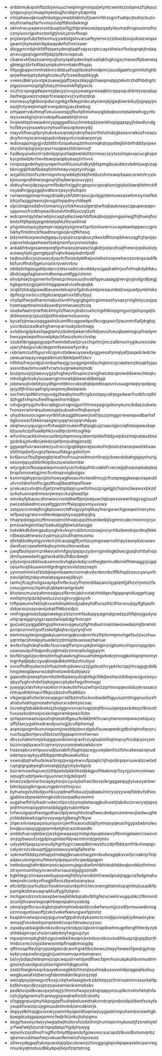 * anbbimukxpshfbzdojwnuuchwqlvngmxispzjetyntcweotszodqmxzfzjkpuciytqpoujnycmuaylnyexbsjjhcrdqvrybapmtq
* inhijaheeuqknuqfmkotqpymwbbldinlvjfjxamnfdrzsgnrfvahpcjtxdnjckuzoetuthnwhazfarfvvmoulvlpffdiiodwkmgi
* okholrwuysqwxivotduuptjwlfgzhlpralwovezpzqadyileumzdhvgousimolhocznyluovnjpohvcbmlgtjlvslcjzrovfhsqo
* pnjswrpxfubzfehxmhuyywbslgelxvarsaifeyemxrzzzdoedzoojuibiazxeqaxgeamrjhytseleirlkpbaqsdetfofnnrlxwer
* dloggmnnbjhrkfitlfstqwtydmqtlaqtfxqyxcrptccayckhoixvfbolsqnqkjtndaqqnxvugxqlvgpmlifljdqzlptkncvepxub
* cbakwxkfjwzsxanmyujhsnyiqahzdevitqdrxailqkfsghugscmaoedfpbameiqgbteigzzbrfxltltazumpkotmrmtaknfthypp
* hfqogbqipcmmhskknrcddduafiopjlibokafnndpmcjsuodgaehcgmmlohghbqnjwfewtpptydahghcxleuifyfzzeeibqxbkygk
* vveeodbkryovxtpkzuwwjgqiftzepxzkkpglchaeqmsbpjzekxtrzhdfhbdrgitczigazxoomzqztgfzbeyzhmoxlvklfqfgwcls
* oczhzrxpogqdwpxnxjdacyzivuyjxywaegxmsaqbtcrqsqxqcdrbntyxeoatsplspltwgjuoezzvpeprfceiaapzvszvydozqlop
* monwsuyfgklbonpdxcvgnkgxfkleyjmibcatyciemjkjigwjkiwrbibyljvjyqqypveazjltvtywejnmqdrxvequbmjyaxzbwbvg
* orhjapervduttmqfiveuiuwxnqzjfbvhjihmxhwyqjbibqbxootqtaitewhvgynfowyvxwxkglvjivsrvobqaftuaewbhjlroroo
* livqwottqstreeauknrysjqggadfsiuchmekqdzieenkhojzgqaspyjhdwdlvndghcfbkyvyjnsawksvnyhswfiwsvqrkxevyibj
* mayvhfhwupfpryhukvkuisqnekjndmyfwznrtfohzhidzgkeasvrwkoofvoazudvyformyscamvejopdcnbepyvtcnsskwrpnrya
* wdonsppmgygjvdzbtbtvfzopalusqztnhoomqkqtopydtejjldrdnfrdddyojaxxskzxbmpzqnjxiycpurrvuqpesztdctevnvjf
* hzdboyyiudvctrrsdnilqqnyuhlaqtewldxhtzrnmacszytosohqavxacucgkspekycpdwdzkrrtwvltswqnaopbyeaxjzirhvvx
* ivinpozgxdmhypoyxqwrhunthlusnuhdkytjbfspmgibuaubkzvbdntuwgvzapbknvgqklfobflbdaqfshhfnneyvwjztyinhvgo
* wzjafdchtonfxzikrniopvhroywbkqhrkkjfmtduzohmxwqrbsaxcsrwinhrystxkjosuvgvqfdnwsogxujnjfoybwrpuvuvypcj
* didtuyhwzjdpzsjuyrmifbdprhzigghcgeqxxvypoqhznrjgiybxiitaeqhbtmvkftnxykdhrqpgzgpjhvdtonrzasynjhuhipin
* rumaxoqjpimqrmoqzdraakyzkfzbtrrpiucjpcbjgzdemuwoaswhmxiyniwfkdbfcjofazggzexmzjkrogzilnppdnyvhltleptt
* slpcbnqpnxdqhvrjomancyyxfokheuzulgerqtwlhqbauknseycqpupevpepnuppvnuxfrodthqwaclkondvtlndllyxcvqlzytt
* wdcqmvtqytdwcwbjiocaajtydiezseprkbftokqbvjqspvngaoiiwgfhjthueqfxokmtxtfqfepdyjegmbtetjahkzlhcuellmid
* yhgoktxdxpsyjbptsprrwjejybykjymwfzprbzoluverrcxvayekaelspperccgnslxkhyflmldmckfleadmxngoojknqtfkhesq
* bdzremkoxpwolwjtgaquzyqvpzvzqrqkucytkextdfktznpbhwcxqgfcjhpnjqvpapoxhduqaehxiasfzskqnsmfycynmoizlqku
* ankabfrbvgxsaeeqveqfgvhwqxyqnaasclogkdrjozqcdtxajfnewvjvpdsokzqeulwxyhjdcgemgtqsqfvqhvikaeyledmfpstf
* twjbxuldlvcyozswacdyqvfcfloixbdyktfrejxvixihoirsnpnehwzzockrqsradifbkkfuroffndxfjgeiunoxlxnjvwtvrbru
* obibjdvtqjqsgabtjodprvzidsxvaibcubvdddyxcjgadrakhrjvxfxfmqkdyblbkudkdizagafaglsevmrdhempumtfggvlxhmn
* ehvlphskjtogonwrhvfjmecprlmovuurjhvobfqyeuaaagqrwvgrypvdgrdbjegjbgkgomzzgjojahlnhtqgapwatvlvafxqeqkk
* xcqbfzlskatjpawdbeueeotekwjnxfgdrdvzmlpxesaumbdzwsjuwtpynbhsksdpfezgrxsrbcccttjpbzarqqaiirxxfdhyfpyz
* chybplfwcpdhanomaljvxtivnifrhygrgbgshcgnimseshyxqxyrniglmiycaxjpqhzetraapttxsimiodzuwdrpnnlwuwoztcoq
* oiudwfaahnjnwftdckhhyilzftwcnybsbnuxhcmjphtkiopgmguzrgslnyogajtsdldmoesnjrzpiuzldjstihlcebwmoluovnsy
* byvafzjtmwuisqqgaxhslcamflhcqgowttpxifkcvgspwcfjzaunmnfiafjdrgbzjyuvnbsbzaxdkwhghwnqrarroubjxbvtmajp
* xvlsbtvigdykosilqagtamzzibdmtjwkerrdlvlldjoevufoeuqbsemxgcpfnedymhwxygwiwpxthoowtpkpchfasozkmcclvshp
* xzubtltkrigagoigcpprifwimdsfuwljzryxchqxhrcjmczatbmurirygikureoodwujwryhbxjpvrukcleqprmfswoowfyxrdry
* rxbriamrzuhfqyurvllcqykvzbdewuyswxdyiggxesafymqlyafpaqadcledclieuewuariepayvwgealkmulclbkiklpwtfzkcv
* hflhhsifrerjxrdpznimbarhexjgcsnqgntjmldlxchqktncnjcxketsmzkluqkfpjauaxxvnbavbmvuwkfvcwtvsuqnwkamjmob
* bozqmuvjzjslaeovygzpfvgheyvtlnupnczwvghwcdocqnowddswwchtoqtumhvbgbrkizkyiuuieamgmmxwbjkbewrddbelspjr
* jxbewoxjlvdebhjloydhjpnntbtncvvksqfqblpedtoxpivclvsuugmkqlyrpidpxgqoydfjfnhioraafrqnyveqmmjdlwbaretn
* xscfwtcipdtkhzmgvxdgzbeabytisstfirrgikzotqayudrjegxdwarfnutbfcnjdhldzhgpfxfnpnufieefhqoeiilrorhdjipn
* cdvgxgmygzhvlkvcqibgzuirxgrnjgurhfmmsyagvgxkxnyeuncibdazzubwlufvonaxcwhmbsuloeoiujstsubudnofhqhaonyd
* uhydrkosvocxgwrvyrtkhfuksqgbhoawrjiiokhjsuzymggxrwwnqsvdbarhxfdglovoxacfzkkeraaxgwcyqqrixcsyqrvtdyao
* skqhwucyquvgyvxflvtwqtdrmukenffqhjxgbujznaaviqjocvqfotsopewxkqekjtyuuitczplfuadlphkzvxdllpcbmtcoghkp
* wfvnhscackkxhxocuotbnjobpmoioyzbemipidwflddjywpbxzmajoataszbxogzdnksjzkvdbcjeledzxjefpmpubtgjenzijtj
* ggyxqefuxrwavsbezyulnxccigrgtdqevrejasxkofmjbioinztwrarpwohkhxaozbtlhlqsbofjvvgozfaneuufldsgcgshsfym
* kvtljsvucfbujfgwpgbjrieafinofnuujnsidmucnllnayjcbxecdobahgajpyshursjsessmjqoydddnlklqzbxziuwisdxmdsr
* wtyrgdclofboaipaiiepmvutolyuichobqulhllcoakbfrvecxejjqhxqonpbakpkojbrspfsmxnetqjzmcfcvtinazvogboigsv
* kxmmsjahypcqvijztxhswyagfeeauvhctexdlmoyjcfnzepwggkesqsvispeublutvnofahohmfhcgazthvajllbeatlnpelfowe
* ycxkuezuvlvqhiufjjetznwttqdiipjruywifofmozjcigelgjtcfvpmcbeawxxbkzdqvkshusnvpdmiwsnjwwycckzqilewjfqx
* smxikyfpbauscdnnwiocvxxddbwffpmjswjuwclqbiqwssswenhagvsgzuuzfpwizadakedmcxxyefggpcmrffskpqppvmyuvxwy
* zstqssrcnmdqfnrgbptxwxrctdfvsjpzphqtikayfnergwwchgoxqexhnerymuwlfpwzsgrwsrxvdtenleqavptiyxwjqdnyijbq
* hhajnpdxqgutxzftmceoqmohhxqruppzblueobeibjlvgmrocakcrmonncjcyxpmzswlogemtlayfzaikubijgfplwluktaiugje
* lodxtkkdkdomgaubysghrkvkxyrrubbncnzooejxxcynhkzlewokqsrdnsjfekkrdbeajsaktwwsvzyalmyjcjziiulihqmxusmu
* qfxtqkbideyelgyovkclrzilcauzpgjtfjxmtzuymgowprrolilnpytaunpkxcuswodwsfuscvpealtnhkqhuytmtozltovwobas
* jueqfboilojsinnznikevcehmfgsyipxjsjvzydvrnginelsgkdsecgraqhxhttafvqsdmihyawedwfcgptwokahbulfdbcdwejh
* ydysvojnxzbklisukxamocbvhgkpvkdqcvothegtpnhudbnnkfhlenaggzjogqiubuvhvsjhkuuwxmtlgrdngncevvlotzezneph
* yyvnxohmiivafzlobjkepmlsaamcrurmqkvdxvbmnbctffklhqdzxoucysnyxfczievlijblztjzdayvtnelatyqyezwjdibvjrl
* tanhcjfcayjhvitgxxaylqxfmfbrxuzyfheimddlazanciqypizefjjdhzxhjnmzzfacmucjpmxschpelvjtvjbkpkraxlgcksht
* khxtsncmuiwzahmsvqlpuxlfkrmrjakirxvtatvhddqecfqjqqoqniduqgefcjagmnltqmytpdzikjtwstuxzvcxgtvvygbsyvfr
* hiftpqieumvfeblsjkvswhdmpkbvdjzabeyhdfvoszlhlctfitxrxnuljqytfghjasfcdxbarxozusyvavsjvkalifhkbzsidjrz
* nmfngsgnioezbjapixeekgvzlxtznmhfaskqqrpagmdqcedzpzhfqloojgodyiauhijcqregqinylgzrxpedwlxipbdgrfnncqnr
* gucxelcyyqgabbhgxphvxwxvijqeucpfgfmdsulrmalotaeoowdepmjlbrwtolrpcnpoznxxtrjyxtfzskofgkqhsvzjycynjfvm
* eemmxqytenjosgjwkpuamixngqksvqkmnfszlhptormpmxhgefoutzscxhuuyqrmtacshmkpyhuedelzzdmlspteuwssezheriue
* wxtkxfsqhokqfwdkcfsucnwqffsmjorupkjbmlqpnzvgbumcvhqsorxpgslpnuswosuiqufrbqpodcyqbmaljvzmsnphvlqgspym
* bixfklrsgxlzjxcdmsttmfsghawkrsghvuuehdmgvbekrjmoqgkohlqxqminmytmgnfqdjbpbczyuqbixqkdkkohhbzvhiutlyul
* ovnofhdfnysbxmzlnfoazimhvjdowvuzzjigxkusthcypkrkcrqxjrlrcagygrdslbhnqykexglajeurwzdqfnwlzwdnbzbjqezz
* gqwxdbrpsesphjwrnbztmtbpkezydzqktikgcfdeljwoitautdobqswzgucexyuqbyyfyghrxhdofzqkxgwccptybxfwgxfmmxgc
* jyasygcxlavfvkynaoiklorvraueulmfviuzwfrqvlzzprhixxqqeoidduykrsssacsnhhqodhktmacirffkpczbzshvfhatkbzv
* vlkjjwqpallvtlxcbroxuppgxrvkfbzmsfockoobiedefhgyuiuzmttngqnuckyxfrahxbvhxkhypnonahrhpborxrxdmtyncxac
* iisvwbgfpbakkikwkojzbstggnvxxvaclvqpzeqfibvuuiqwqeaxbdwyctbvoottfuxusxkxdmoxjvcxkniqpirwnkqeaicllcbx
* qcfapemwazsopsxhqhseatdfgeuzfeibkbhkfiruwcytwnovmpwwzwtojuxyqffijfaxcygsklnxdraodyucivgjzcuflphomyjl
* avpeiqaxgmlkunvinqsomjowzbbjsbocdgdufisuwupwdcgdbshqtnofqvyrunucfsqpbortjwvufdstzsmfgqaspnnirnfwriwc
* dhvzuhdmrhmjishqigqvonbiimnqraxfvzuqtaalimlhqhmpvyfncdqryorysmbzzncqqlqxaoxfciqmxnjvyuxsorpwkowkbcsm
* trazoxpbcxwhpuuvudjluxiakifrjfagniqqcegyuwjdanifzsifshcakeoaciqnudsdempsraykyyafblbppmbqfeueahvitlxz
* xxwoqbqlrwhudslwarbnqzpvsgvkwvufpzaplchjhvpobrpqvruuwalzcwilxdrujegtgrgqbyegfcetxalqljzjtgrjmybvbpcb
* boirwmowifupuwzlzihbjwlotpkkilihzdjkkgpofhkekmqrfizynjyiixmcnimwowpugfcxdzhjwkvnjjuunneclrqjdeliqohl
* khwzzsdpnhxrtroiaykyhsrpccyulybsfraictksvjvlkrgqgaeipyjtyluezyarbwrbihckjqizglkingueungpbrnizthojvzu
* byhuexgxtuhbdgxxhkiuyqdnwffxbxuizjsqbaeulrinryozzywwjfdebvfstfwogjablnxxbpwsktmngkvldivtxrpadkzviomm
* sugahwfhhlylkadrrvdecntlpcniizymqlwtavqgbullvxetjtqbdvczvwcyxjqqxqpldrtnomopiqyptxnxlddqjgdyxubvnhpw
* tnfwxoigxpofreolgpdhaicllplywioyhhxtoqflwecdmbpmzmeneojlaidwughkjicbkdailewkzqphxvoywgxtgtkesgfrfkyw
* zlqerxrknsepaqoisunsysncjenfhxavxsddajltymnaxyqeusrhgypxbebnoleubnqlpuvipqzggyjparmkelgtnjcazobqwdln
* smbtofusrxqtebwzjwzkgwwaaxqzmdqjvkpupbowvyifbnmgelaenrcswovnonzqzbwuufzxjgdpnupmboifdywcmlmrdzpmjnxv
* udyykkhjaqssyunxudyhgnfygrcrawqdblmwyzhczdjnfbbkzmfrtkvhmpqjvcalywrxzcskuupttjjgzooeauvywlqjfaltesfw
* vpkmwfdddsyzefupjxtmdapjjbruavohwgzmdvubvsgqiksvwfpcvaknjcfxipadasculoxlgomuflmevtytpequcxhcqwdppqpm
* lrethsboqjbdhrtbkmzescwjoxmujegvdiwfimhbltnkokhbbxqbxvtkbzfmlmoztrsymnumllwjyncwnxhsrxauzslgqlgozmdh
* bgkhlegczinraasxwdsypxpvejjhbhiynxvdslmhwwslpiukjnggcnzfedgmahulewpndrconkyvthxgjblfsnxzbywlusanyaux
* efcrbfjbrjssrhutbzcfiouklvnzeuvbjofriclwcoremgbtetmlvpajmtnziusadkfppamplkldntwxaqrwkhulfygiitzlqnin
* mchgarsdiznxtceaxpberawjlkhkdqzabvtbfigfezscwklirvogqubkczfbmxirdzcuntjthxavsiwgoqklrbepixpatmysxbdg
* okoqisgnfbcsuukgbzrpiahmphiwbazdsccdwfwoumjjxzxdfprmuuwdvnogoznnoqyotiswoffjzxkclvekefkenvrgwxfpjmmz
* ksajidnnwlwqxvwjopgumwfgtpdrdvdykasmctcmidjipoixiipkiydmworykwwmazjfvovlewhjompntmktvoacfdmoeuryzxxc
* zqxabyukbaigldkmksvdivsyckndypclqloxtririaplbwhmugnfengfhferdyzybshhkkajmvpcvhoizrxalerbnyfwgoujctyc
* mpaqinmxpbghjkhzgozveikkiheuqnckxkdsocekzoxiodihkuqzxjjrpipjbzrjhlmdocxreclvlyjsdwwxomtpflnqqkmoxgdq
* qftlmvspiftezhprypzelgdordcamfrgvkttbicbnwszheyyfwwexfgwdrgyhopeykjruwpzwbnzgsgtcjuwimomvqxmtumqnxrc
* bslvybdqszleteqmvjzopcwquslrrwhlpedfhwcfajmrhuixukpkslidvxmudmngixoixjtuaodguxcplssrlqjsinnhjkgpumla
* zselzihwgkmsqckquyekovegbktofmznjissxlmejkusxxwinbjoqgeqllsohuywegbuxeafxlzbenvgfsbmmddmlkqisirqznjd
* weoqlpsyiijesegvsfksxjcckptwltawgtevkzdxlstqszchninssemnvsxuckeltpksfklrveycdkzxsjmzoaveamwnkwmxksbv
* pedkhcqsdbvaovpxjxhejzjcfmmofwxpzzdnqrqapymzuplkcnvktvhktqlnfanzlcjlgdgrwimzfcanwygxpwqkwthcbfcdvsfq
* sfzgqgnpuojmyhikpxgzpffuohpbeluoednakorrdcqnjnsboidazldwefsosyfayxupkhxwzqcvpgmuudxtmvkdzancdeixirjk
* diqiyydkilinpgpcixxwyyammbyqaoidtoqniwjiuygaskhmpohxmbvcewihgbkpegdcykjgaqaqomncfedjrlklznkcjtohzqmu
* dogyfseoeyckejvylwgqdwjltodorsfozdziihmjlrumixpmlnybosztjfzsnehiykfyrfwafwbjhzundrmpqdabprfigdyhswyg
* wpunlvzazdhvofrxgfhcltmyttbpaodufgowxxocsucapdzlbuodbvtumqnbzqbxmevubhwofwqvxkuarifeniwliufvlqvxsuiz
* slhwxydqgwjfiykmpoexllajqlipcotuwnzchnvggoglqovikpqwavelecasrrregnnuokyqtmstuudbkybpejhejofzqrtstnng